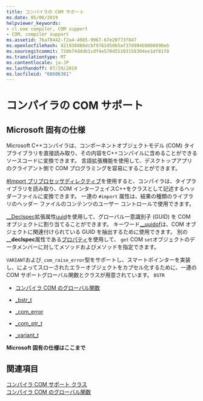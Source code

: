```yaml
---
title: コンパイラの COM サポート
ms.date: 05/06/2019
helpviewer_keywords:
- cl.exe compiler, COM support
- COM, compiler support
ms.assetid: 76a78442-f2a4-4985-9967-67e20773f847
ms.openlocfilehash: 421930088dcbf9762d50b5af37d994b9008890eb
ms.sourcegitcommit: 720b74dddb1cdf4e570d55103158304ee1df81f8
ms.translationtype: MT
ms.contentlocale: ja-JP
ms.lasthandoff: 07/29/2019
ms.locfileid: "68606381"
---
```

# <a name="compiler-com-support"></a>コンパイラの COM サポート

## <a name="microsoft-specific"></a>Microsoft 固有の仕様

Microsoft C++コンパイラは、コンポーネントオブジェクトモデル (COM) タイプライブラリを直接読み取り、その内容をC++コンパイルに含めることができるソースコードに変換できます。 言語拡張機能を使用して、デスクトップアプリのクライアント側で COM プログラミングを容易にすることができます。

[#Import プリプロセッサディレクティブ](../preprocessor/hash-import-directive-cpp.md)を使用すると、コンパイラは、タイプライブラリを読み取り、COM インターフェイスC++をクラスとして記述するヘッダーファイルに変換できます。 一連の `#import` 属性は、結果の種類のライブラリのヘッダー ファイルのコンテンツのユーザー コントロールで使用できます。

[__Declspec](../cpp/declspec.md)拡張属性[uuid](../cpp/uuid-cpp.md)を使用して、グローバル一意識別子 (GUID) を COM オブジェクトに割り当てることができます。 キーワード[__uuidof](../cpp/uuidof-operator.md)は、COM オブジェクトに関連付けられている GUID を抽出するために使用できます。 別の **__declspec**属性である[プロパティ](../cpp/property-cpp.md)を使用して、 `get` COM `set`オブジェクトのデータメンバーに対してメソッドおよびメソッドを指定できます。

`VARIANT`および`_com_raise_error`型をサポートし、スマートポインターを実装し、によってスローされたエラーオブジェクトをカプセル化するために、一連の COM サポートグローバル関数とクラスが用意されています。 `BSTR`

- [コンパイラ COM のグローバル関数](../cpp/compiler-com-global-functions.md)

- [_bstr_t](../cpp/bstr-t-class.md)

- [_com_error](../cpp/com-error-class.md)

- [_com_ptr_t](../cpp/com-ptr-t-class.md)

- [_variant_t](../cpp/variant-t-class.md)

**Microsoft 固有の仕様はここまで**

## <a name="see-also"></a>関連項目

[コンパイラ COM サポート クラス](../cpp/compiler-com-support-classes.md)<br/>
[コンパイラ COM のグローバル関数](../cpp/compiler-com-global-functions.md)
